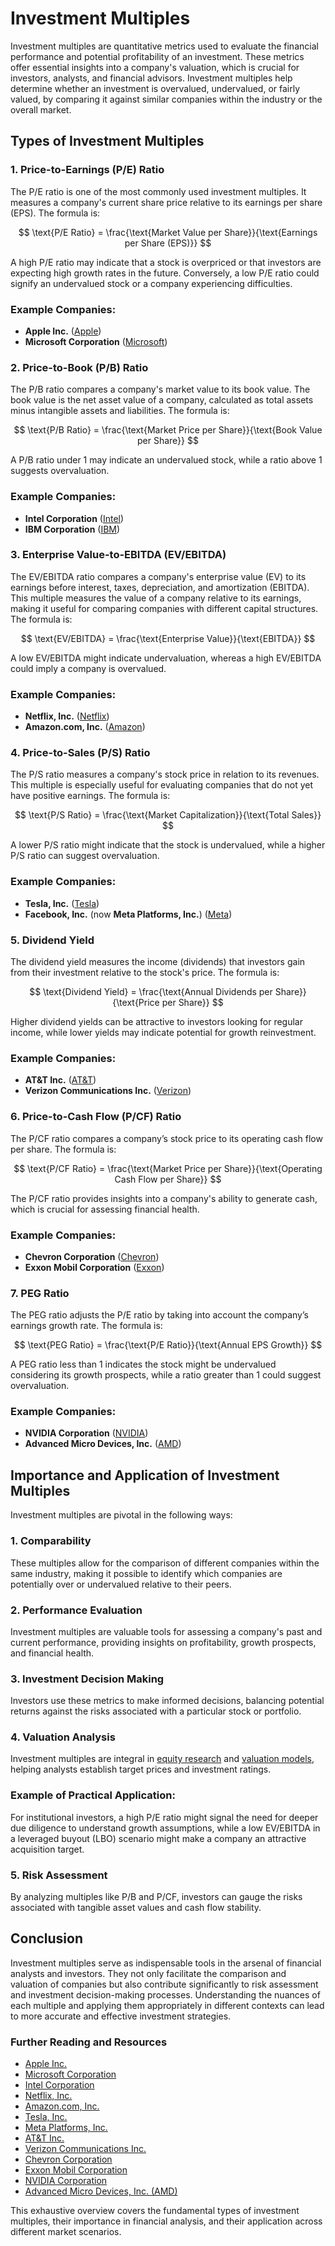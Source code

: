 # Investment Multiples

Investment multiples are quantitative metrics used to evaluate the financial performance and potential profitability of an investment. These metrics offer essential insights into a company's valuation, which is crucial for investors, analysts, and financial advisors. Investment multiples help determine whether an investment is overvalued, undervalued, or fairly valued, by comparing it against similar companies within the industry or the overall market.

## Types of Investment Multiples

### 1. Price-to-Earnings (P/E) Ratio

The P/E ratio is one of the most commonly used investment multiples. It measures a company's current share price relative to its earnings per share (EPS). The formula is:

$$
\text{P/E Ratio} = \frac{\text{Market Value per Share}}{\text{Earnings per Share (EPS)}}
$$

A high P/E ratio may indicate that a stock is overpriced or that investors are expecting high growth rates in the future. Conversely, a low P/E ratio could signify an undervalued stock or a company experiencing difficulties.

### Example Companies:
- **Apple Inc.** ([Apple](https://www.apple.com))
- **Microsoft Corporation** ([Microsoft](https://www.microsoft.com))

### 2. Price-to-Book (P/B) Ratio

The P/B ratio compares a company's market value to its book value. The book value is the net asset value of a company, calculated as total assets minus intangible assets and liabilities. The formula is:

$$
\text{P/B Ratio} = \frac{\text{Market Price per Share}}{\text{Book Value per Share}}
$$

A P/B ratio under 1 may indicate an undervalued stock, while a ratio above 1 suggests overvaluation.

### Example Companies:
- **Intel Corporation** ([Intel](https://www.intel.com))
- **IBM Corporation** ([IBM](https://www.ibm.com))

### 3. Enterprise Value-to-EBITDA (EV/EBITDA)

The EV/EBITDA ratio compares a company's enterprise value (EV) to its earnings before interest, taxes, depreciation, and amortization (EBITDA). This multiple measures the value of a company relative to its earnings, making it useful for comparing companies with different capital structures. The formula is:

$$
\text{EV/EBITDA} = \frac{\text{Enterprise Value}}{\text{EBITDA}}
$$

A low EV/EBITDA might indicate undervaluation, whereas a high EV/EBITDA could imply a company is overvalued.

### Example Companies:
- **Netflix, Inc.** ([Netflix](https://www.netflix.com))
- **Amazon.com, Inc.** ([Amazon](https://www.amazon.com))

### 4. Price-to-Sales (P/S) Ratio

The P/S ratio measures a company's stock price in relation to its revenues. This multiple is especially useful for evaluating companies that do not yet have positive earnings. The formula is:

$$
\text{P/S Ratio} = \frac{\text{Market Capitalization}}{\text{Total Sales}}
$$

A lower P/S ratio might indicate that the stock is undervalued, while a higher P/S ratio can suggest overvaluation.

### Example Companies:
- **Tesla, Inc.** ([Tesla](https://www.tesla.com))
- **Facebook, Inc.** (now **Meta Platforms, Inc.**) ([Meta](https://www.meta.com))

### 5. Dividend Yield

The dividend yield measures the income (dividends) that investors gain from their investment relative to the stock's price. The formula is:

$$
\text{Dividend Yield} = \frac{\text{Annual Dividends per Share}}{\text{Price per Share}}
$$

Higher dividend yields can be attractive to investors looking for regular income, while lower yields may indicate potential for growth reinvestment.

### Example Companies:
- **AT&T Inc.** ([AT&T](https://www.att.com))
- **Verizon Communications Inc.** ([Verizon](https://www.verizon.com))

### 6. Price-to-Cash Flow (P/CF) Ratio

The P/CF ratio compares a company’s stock price to its operating cash flow per share. The formula is:

$$
\text{P/CF Ratio} = \frac{\text{Market Price per Share}}{\text{Operating Cash Flow per Share}}
$$

The P/CF ratio provides insights into a company's ability to generate cash, which is crucial for assessing financial health.

### Example Companies:
- **Chevron Corporation** ([Chevron](https://www.chevron.com))
- **Exxon Mobil Corporation** ([Exxon](https://corporate.exxonmobil.com))

### 7. PEG Ratio

The PEG ratio adjusts the P/E ratio by taking into account the company’s earnings growth rate. The formula is:

$$
\text{PEG Ratio} = \frac{\text{P/E Ratio}}{\text{Annual EPS Growth}}
$$

A PEG ratio less than 1 indicates the stock might be undervalued considering its growth prospects, while a ratio greater than 1 could suggest overvaluation.

### Example Companies:
- **NVIDIA Corporation** ([NVIDIA](https://www.nvidia.com))
- **Advanced Micro Devices, Inc.** ([AMD](https://www.amd.com))

## Importance and Application of Investment Multiples

Investment multiples are pivotal in the following ways:

### 1. Comparability
These multiples allow for the comparison of different companies within the same industry, making it possible to identify which companies are potentially over or undervalued relative to their peers.

### 2. Performance Evaluation
Investment multiples are valuable tools for assessing a company's past and current performance, providing insights on profitability, growth prospects, and financial health.

### 3. Investment Decision Making
Investors use these metrics to make informed decisions, balancing potential returns against the risks associated with a particular stock or portfolio.

### 4. Valuation Analysis
Investment multiples are integral in [equity research](../e/equity_research.md) and [valuation models](../v/valuation_models.md), helping analysts establish target prices and investment ratings.

### Example of Practical Application:
For institutional investors, a high P/E ratio might signal the need for deeper due diligence to understand growth assumptions, while a low EV/EBITDA in a leveraged buyout (LBO) scenario might make a company an attractive acquisition target.

### 5. Risk Assessment
By analyzing multiples like P/B and P/CF, investors can gauge the risks associated with tangible asset values and cash flow stability.

## Conclusion

Investment multiples serve as indispensable tools in the arsenal of financial analysts and investors. They not only facilitate the comparison and valuation of companies but also contribute significantly to risk assessment and investment decision-making processes. Understanding the nuances of each multiple and applying them appropriately in different contexts can lead to more accurate and effective investment strategies.

### Further Reading and Resources
- [Apple Inc.](https://www.apple.com/investor)
- [Microsoft Corporation](https://www.microsoft.com/en-us/Investor)
- [Intel Corporation](https://www.intc.com)
- [Netflix, Inc.](https://ir.netflix.net/ir-overview/default.aspx)
- [Amazon.com, Inc.](https://www.amazon.com/ir)
- [Tesla, Inc.](https://ir.tesla.com)
- [Meta Platforms, Inc.](https://investor.fb.com/home/default.aspx)
- [AT&T Inc.](https://investors.att.com)
- [Verizon Communications Inc.](https://www.verizon.com/about/investors)
- [Chevron Corporation](https://www.chevron.com/investors)
- [Exxon Mobil Corporation](https://corporate.exxonmobil.com/Investors)
- [NVIDIA Corporation](https://investor.nvidia.com/home/default.aspx)
- [Advanced Micro Devices, Inc. (AMD)](https://ir.amd.com)

This exhaustive overview covers the fundamental types of investment multiples, their importance in financial analysis, and their application across different market scenarios.